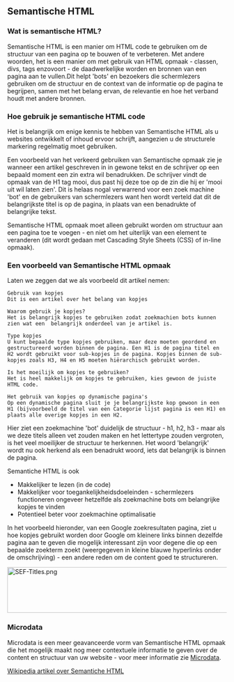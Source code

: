 <!-- Filename: Semantic_HTML_Markup / Display title: Semantische HTML opmaak -->

## Semantische HTML

### Wat is semantische HTML?

Semantische HTML is een manier om HTML code te gebruiken om de structuur
van een pagina op te bouwen of te verbeteren. Met andere woorden, het is
een manier om met gebruik van HTML opmaak - classen, divs, tags
enzovoort - de daadwerkelijke worden en bronnen van een pagina aan te
vullen.Dit helpt 'bots' en bezoekers die schermlezers gebruiken om de
structuur en de context van de informatie op de pagina te begrijpen,
samen met het belang ervan, de relevantie en hoe het verband houdt met
andere bronnen.

### Hoe gebruik je semantische HTML code

Het is belangrijk om enige kennis te hebben van Semantische HTML als u
websites ontwikkelt of inhoud ervoor schrijft, aangezien u de
structurele markering regelmatig moet gebruiken.

Een voorbeeld van het verkeerd gebruiken van Semantische opmaak zie je
wanneer een artikel geschreven in in gewone tekst en de schrijver op een
bepaald moment een zin extra wil benadrukken. De schrijver vindt de
opmaak van de H1 tag mooi, dus past hij deze toe op de zin die hij er
'mooi uit wil laten zien'. Dit is helaas nogal verwarrend voor een zoek
machine 'bot' en de gebruikers van schermlezers want hen wordt verteld
dat dit de belangrijkste titel is op de pagina, in plaats van een
benadrukte of belangrijke tekst.

Semantische HTML opmaak moet alleen gebruikt worden om structuur aan een
pagina toe te voegen - en niet om het uiterlijk van een element te
veranderen (dit wordt gedaan met Cascading Style Sheets (CSS) of in-line
opmaak).

### Een voorbeeld van Semantische HTML opmaak

Laten we zeggen dat we als voorbeeld dit artikel nemen:

    Gebruik van kopjes
    Dit is een artikel over het belang van kopjes

    Waarom gebruik je kopjes?
    Het is belangrijk kopjes te gebruiken zodat zoekmachien bots kunnen zien wat een  belangrijk onderdeel van je artikel is.

    Type kopjes
    U kunt bepaalde type kopjes gebruiken, maar deze moeten geordend en gestructureerd worden binnen de pagina. Een H1 is de pagina titel en H2 wordt gebruikt voor sub-kopjes in de pagina. Kopjes binnen de sub-kopjes zoals H3, H4 en H5 moeten hiërarchisch gebruikt worden.

    Is het moeilijk om kopjes te gebruiken?
    Het is heel makkelijk om kopjes te gebruiken, kies gewoon de juiste HTML code.

    Het gebruik van kopjes op dynamische pagina's
    Op een dynamische pagina sluit je je belangrijkste kop gewoon in een H1 (bijvoorbeeld de titel van een Categorie lijst pagina is een H1) en plaats alle overige kopjes in een H2.

Hier ziet een zoekmachine 'bot' duidelijk de structuur - h1, h2, h3 -
maar als we deze titels alleen vet zouden maken en het lettertype zouden
vergroten, is het veel moeilijker de structuur te herkennen. Het woord
'belangrijk' wordt nu ook herkend als een benadrukt woord, iets dat
belangrijk is binnen de pagina.

Semantiche HTML is ook

- Makkelijker te lezen (in de code)
- Makkelijker voor toegankelijkheidsdoeleinden - schermlezers
  functioneren ongeveer hetzelfde als zoekmachine bots om belangrijke
  kopjes te vinden
- Potentieel beter voor zoekmachine optimalisatie

In het voorbeeld hieronder, van een Google zoekresultaten pagina, ziet u
hoe kopjes gebruikt worden door Google om kleinere links binnen dezelfde
pagina aan te geven die mogelijk interessant zijn voor degene die op een
bepaalde zoekterm zoekt (weergegeven in kleine blauwe hyperlinks onder
de omschrijving) - een andere reden om de content goed te structureren.

<img src="https://docs.joomla.org/images/5/58/SEF-Titles.png"
decoding="async" data-file-width="532" data-file-height="105"
width="532" height="105" alt="SEF-Titles.png" />

### Microdata

Microdata is een meer geavanceerde vorm van Semantische HTML opmaak die
het mogelijk maakt nog meer contextuele informatie te geven over de
content en structuur van uw website - voor meer informatie zie
[Microdata](https://docs.joomla.org/Microdata "Special:MyLanguage/Microdata").

<a href="http://en.wikipedia.org/wiki/Semantic_HTML"
class="external text" target="_blank"
rel="nofollow noreferrer noopener">Wikipedia artikel over Semantiche
HTML</a>
